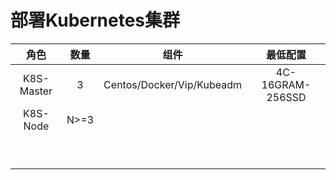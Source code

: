 # 部署Kubernetes集群

| 角色 | 数量 | 组件 | 最低配置 |
| :---: | :---: | :---: | :---: |
| K8S-Master | 3 | Centos/Docker/Vip/Kubeadm | 4C-16GRAM-256SSD |
| K8S-Node | N&gt;=3 |  |  |
|  |  |  |  |
|  |  |  |  |
|  |  |  |  |
|  |  |  |  |
|  |  |  |  |
|  |  |  |  |
|  |  |  |  |
|  |  |  |  |
|  |  |  |  |




